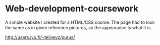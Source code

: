 # Web-development-coursework
A simple website I created for a HTML/CSS course. The page had to look the same as in given reference pictures, so the appearance is what it is.

http://users.jyu.fi/~teilvevz/purus/ 
